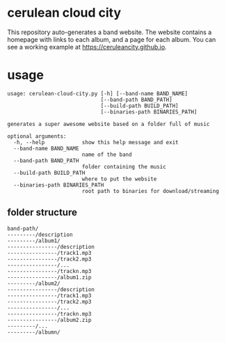 cerulean cloud city
===================
This repository auto-generates a band website. The website contains a homepage with links to each album, and a page for each album. You can see a working example at https://ceruleancity.github.io.

usage
=====
```
usage: cerulean-cloud-city.py [-h] [--band-name BAND_NAME]
                              [--band-path BAND_PATH]
                              [--build-path BUILD_PATH]
                              [--binaries-path BINARIES_PATH]

generates a super awesome website based on a folder full of music

optional arguments:
  -h, --help            show this help message and exit
  --band-name BAND_NAME
                        name of the band
  --band-path BAND_PATH
                        folder containing the music
  --build-path BUILD_PATH
                        where to put the website
  --binaries-path BINARIES_PATH
                        root path to binaries for download/streaming
```

folder structure
----------------
```
band-path/
---------/description
---------/album1/
----------------/description
----------------/track1.mp3
----------------/track2.mp3
----------------/...
----------------/trackn.mp3
----------------/album1.zip
---------/album2/
----------------/description
----------------/track1.mp3
----------------/track2.mp3
----------------/...
----------------/trackn.mp3
----------------/album2.zip
---------/...
---------/albumn/
```
